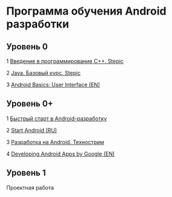 # Программа обучения Android разработки

## Уровень 0
  1 [Введение в программирование С++. Stepic](https://stepik.org/course/363)
  
  2 [Java. Базовый курc. Stepic](https://stepik.org/course/187)

  3 [Android Basics: User Interface (EN)](https://www.udacity.com/course/android-basics-user-interface--ud834)
	
## Уровень 0+

   1 [Быстрый старт в Android-разработку](https://stepik.org/course/6022/syllabus)
   
   2 [Start Android (RU)](https://www.youtube.com/watch?v=ac8y518CIng&list=PLyfVjOYzujugap6Rf3ETNKkx4v9ePllNK&index=1) 

   3 [Разработка на Android. Технострим](https://www.youtube.com/watch?v=pIj-Gp6COEc&list=PLrCZzMib1e9ptI7bPXFG8X5xEiCBt5qYE)
   
   4 [Developing Android Apps by Google (EN)](https://www.udacity.com/course/new-android-fundamentals--ud851)
   
## Уровень 1

  Проектная работа
